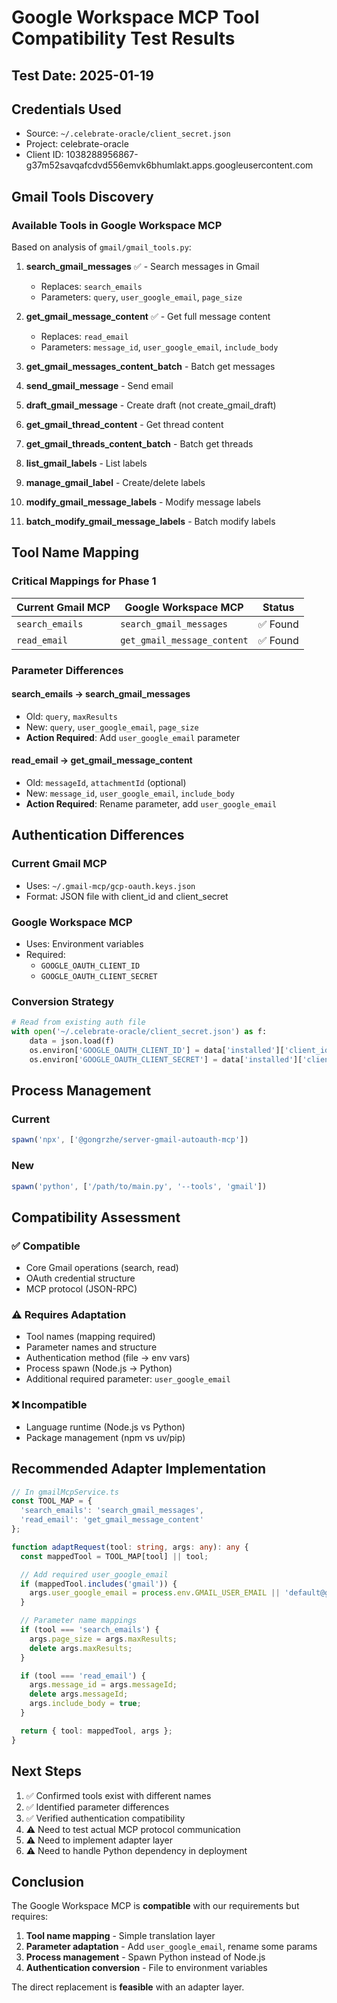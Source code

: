 # Google Workspace MCP Tool Compatibility Test Results

## Test Date: 2025-01-19

## Credentials Used
- Source: `~/.celebrate-oracle/client_secret.json`
- Project: celebrate-oracle
- Client ID: 1038288956867-g37m52savqafcdvd556emvk6bhumlakt.apps.googleusercontent.com

## Gmail Tools Discovery

### Available Tools in Google Workspace MCP
Based on analysis of `gmail/gmail_tools.py`:

1. **search_gmail_messages** ✅ - Search messages in Gmail
   - Replaces: `search_emails`
   - Parameters: `query`, `user_google_email`, `page_size`

2. **get_gmail_message_content** ✅ - Get full message content
   - Replaces: `read_email`
   - Parameters: `message_id`, `user_google_email`, `include_body`

3. **get_gmail_messages_content_batch** - Batch get messages
4. **send_gmail_message** - Send email
5. **draft_gmail_message** - Create draft (not create_gmail_draft)
6. **get_gmail_thread_content** - Get thread content
7. **get_gmail_threads_content_batch** - Batch get threads
8. **list_gmail_labels** - List labels
9. **manage_gmail_label** - Create/delete labels
10. **modify_gmail_message_labels** - Modify message labels
11. **batch_modify_gmail_message_labels** - Batch modify labels

## Tool Name Mapping

### Critical Mappings for Phase 1

| Current Gmail MCP | Google Workspace MCP | Status |
|------------------|---------------------|--------|
| `search_emails` | `search_gmail_messages` | ✅ Found |
| `read_email` | `get_gmail_message_content` | ✅ Found |

### Parameter Differences

#### search_emails → search_gmail_messages
- Old: `query`, `maxResults`
- New: `query`, `user_google_email`, `page_size`
- **Action Required**: Add `user_google_email` parameter

#### read_email → get_gmail_message_content
- Old: `messageId`, `attachmentId` (optional)
- New: `message_id`, `user_google_email`, `include_body`
- **Action Required**: Rename parameter, add `user_google_email`

## Authentication Differences

### Current Gmail MCP
- Uses: `~/.gmail-mcp/gcp-oauth.keys.json`
- Format: JSON file with client_id and client_secret

### Google Workspace MCP
- Uses: Environment variables
- Required:
  - `GOOGLE_OAUTH_CLIENT_ID`
  - `GOOGLE_OAUTH_CLIENT_SECRET`

### Conversion Strategy
```python
# Read from existing auth file
with open('~/.celebrate-oracle/client_secret.json') as f:
    data = json.load(f)
    os.environ['GOOGLE_OAUTH_CLIENT_ID'] = data['installed']['client_id']
    os.environ['GOOGLE_OAUTH_CLIENT_SECRET'] = data['installed']['client_secret']
```

## Process Management

### Current
```javascript
spawn('npx', ['@gongrzhe/server-gmail-autoauth-mcp'])
```

### New
```javascript
spawn('python', ['/path/to/main.py', '--tools', 'gmail'])
```

## Compatibility Assessment

### ✅ Compatible
- Core Gmail operations (search, read)
- OAuth credential structure
- MCP protocol (JSON-RPC)

### ⚠️ Requires Adaptation
- Tool names (mapping required)
- Parameter names and structure
- Authentication method (file → env vars)
- Process spawn (Node.js → Python)
- Additional required parameter: `user_google_email`

### ❌ Incompatible
- Language runtime (Node.js vs Python)
- Package management (npm vs uv/pip)

## Recommended Adapter Implementation

```typescript
// In gmailMcpService.ts
const TOOL_MAP = {
  'search_emails': 'search_gmail_messages',
  'read_email': 'get_gmail_message_content'
};

function adaptRequest(tool: string, args: any): any {
  const mappedTool = TOOL_MAP[tool] || tool;

  // Add required user_google_email
  if (mappedTool.includes('gmail')) {
    args.user_google_email = process.env.GMAIL_USER_EMAIL || 'default@gmail.com';
  }

  // Parameter name mappings
  if (tool === 'search_emails') {
    args.page_size = args.maxResults;
    delete args.maxResults;
  }

  if (tool === 'read_email') {
    args.message_id = args.messageId;
    delete args.messageId;
    args.include_body = true;
  }

  return { tool: mappedTool, args };
}
```

## Next Steps

1. ✅ Confirmed tools exist with different names
2. ✅ Identified parameter differences
3. ✅ Verified authentication compatibility
4. ⚠️ Need to test actual MCP protocol communication
5. ⚠️ Need to implement adapter layer
6. ⚠️ Need to handle Python dependency in deployment

## Conclusion

The Google Workspace MCP is **compatible** with our requirements but requires:
1. **Tool name mapping** - Simple translation layer
2. **Parameter adaptation** - Add `user_google_email`, rename some params
3. **Process management** - Spawn Python instead of Node.js
4. **Authentication conversion** - File to environment variables

The direct replacement is **feasible** with an adapter layer.